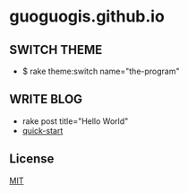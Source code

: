 guoguogis.github.io
==========

## SWITCH THEME
* $ rake theme:switch name="the-program"

## WRITE BLOG
* rake post title="Hello World"
* [quick-start](http://jekyllbootstrap.com/usage/jekyll-quick-start.html)

## License

[MIT](http://opensource.org/licenses/MIT)
